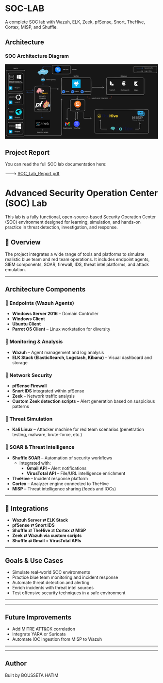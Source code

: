 # SOC-LAB
A complete SOC lab with Wazuh, ELK, Zeek, pfSense, Snort, TheHive, Cortex, MISP, and Shuffle.

## Architecture

### SOC Architecture Diagram

![SOC Architecture](Architecture.png)


## Project Report

You can read the full SOC lab documentation here:

---> [SOC_Lab_Report.pdf](Rapport.pdf)


#  Advanced Security Operation Center (SOC) Lab

This lab is a fully functional, open-source-based Security Operation Center (SOC) environment designed for learning, simulation, and hands-on practice in threat detection, investigation, and response.

## 📌 Overview

The project integrates a wide range of tools and platforms to simulate realistic blue team and red team operations. It includes endpoint agents, SIEM components, SOAR, firewall, IDS, threat intel platforms, and attack emulation.

---

##  Architecture Components

### 🔸 Endpoints (Wazuh Agents)
- **Windows Server 2016** – Domain Controller
- **Windows Client**
- **Ubuntu Client**
- **Parrot OS Client** – Linux workstation for diversity

### 🔸 Monitoring & Analysis
- **Wazuh** – Agent management and log analysis
- **ELK Stack (ElasticSearch, Logstash, Kibana)** – Visual dashboard and storage

### 🔸 Network Security
- **pfSense Firewall**
- **Snort IDS** integrated within pfSense
- **Zeek** – Network traffic analysis
- **Custom Zeek detection scripts** – Alert generation based on suspicious patterns

### 🔸 Threat Simulation
- **Kali Linux** – Attacker machine for red team scenarios (penetration testing, malware, brute-force, etc.)

### 🔸 SOAR & Threat Intelligence
- **Shuffle SOAR** – Automation of security workflows
  - Integrated with:
    - **Gmail API** – Alert notifications
    - **VirusTotal API** – File/URL intelligence enrichment
- **TheHive** – Incident response platform
- **Cortex** – Analyzer engine connected to TheHive
- **MISP** – Threat intelligence sharing (feeds and IOCs)

---

## 🔧 Integrations

- **Wazuh Server ⇄ ELK Stack**
- **pfSense ⇄ Snort IDS**
- **Shuffle ⇄ TheHive ⇄ Cortex ⇄ MISP**
- **Zeek ⇄ Wazuh via custom scripts**
- **Shuffle ⇄ Gmail + VirusTotal APIs**

---

## Goals & Use Cases

- Simulate real-world SOC environments
- Practice blue team monitoring and incident response
- Automate threat detection and alerting
- Enrich incidents with threat intel sources
- Test offensive security techniques in a safe environment

---

---

##  Future Improvements

- Add MITRE ATT&CK correlation
- Integrate YARA or Suricata
- Automate IOC ingestion from MISP to Wazuh

---



---

## Author

Built by BOUSSETA HATIM 


